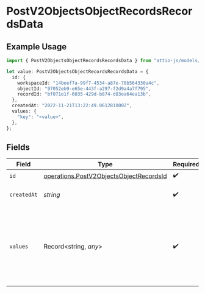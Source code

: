 # PostV2ObjectsObjectRecordsRecordsData

## Example Usage

```typescript
import { PostV2ObjectsObjectRecordsRecordsData } from "attio-js/models/operations";

let value: PostV2ObjectsObjectRecordsRecordsData = {
  id: {
    workspaceId: "14beef7a-99f7-4534-a87e-70b564330a4c",
    objectId: "97052eb9-e65e-443f-a297-f2d9a4a7f795",
    recordId: "bf071e1f-6035-429d-b874-d83ea64ea13b",
  },
  createdAt: "2022-11-21T13:22:49.061281000Z",
  values: {
    "key": "<value>",
  },
};
```

## Fields

| Field                                                                                               | Type                                                                                                | Required                                                                                            | Description                                                                                         | Example                                                                                             |
| --------------------------------------------------------------------------------------------------- | --------------------------------------------------------------------------------------------------- | --------------------------------------------------------------------------------------------------- | --------------------------------------------------------------------------------------------------- | --------------------------------------------------------------------------------------------------- |
| `id`                                                                                                | [operations.PostV2ObjectsObjectRecordsId](../../models/operations/postv2objectsobjectrecordsid.md)  | :heavy_check_mark:                                                                                  | N/A                                                                                                 |                                                                                                     |
| `createdAt`                                                                                         | *string*                                                                                            | :heavy_check_mark:                                                                                  | When this record was created.                                                                       | 2022-11-21T13:22:49.061281000Z                                                                      |
| `values`                                                                                            | Record<string, *any*>                                                                               | :heavy_check_mark:                                                                                  | A record type with an attribute `api_slug` as the key, and an array of value objects as the values. |                                                                                                     |